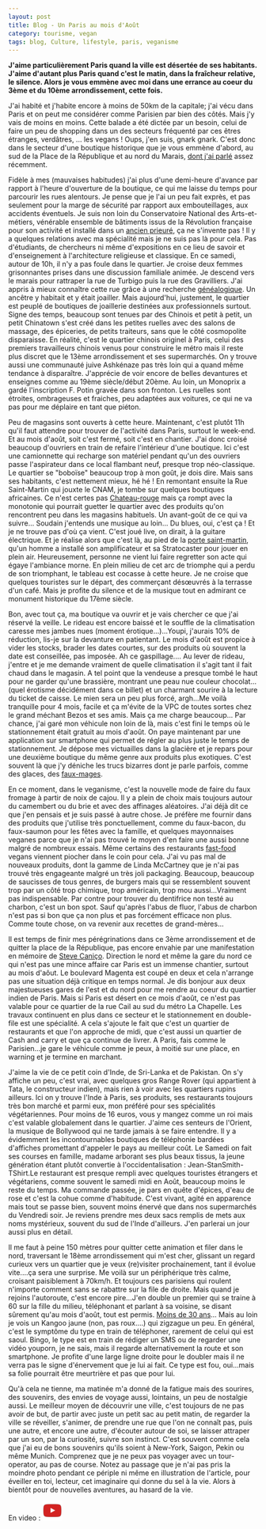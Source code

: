```yaml
---
layout: post
title: Blog - Un Paris au mois d'Août
category: tourisme, vegan
tags: blog, Culture, lifestyle, paris, veganisme
---
```

**J'aime particulièrement Paris quand la ville est désertée de ses habitants. J'aime d'autant plus Paris quand c'est le matin, dans la fraîcheur relative, le silence. Alors je vous emmène avec moi dans une errance au coeur du 3ème et du 10ème arrondissement, cette fois.**

J'ai habité et j'habite encore à moins de 50km de la capitale; j'ai vécu dans Paris et on peut me considérer comme Parisien par bien des côtés. Mais j'y vais de moins en moins. Cette balade a été dictée par un besoin, celui de faire un peu de shopping dans un des secteurs fréquenté par ces êtres étranges, verdâtres, ... les vegans ! Oups, j'en suis, gnark gnark. C'est donc dans le secteur d'une boutique historique que je vous emmène d'abord, au sud de la Place de la République et au nord du Marais, <a href="https://cheziceman.wordpress.com/2019/07/27/reflexion-patrimoine-architectural/">dont j'ai parlé</a> assez récemment. 

Fidèle à mes (mauvaises habitudes) j'ai plus d'une demi-heure d'avance par rapport à l'heure d'ouverture de la boutique, ce qui me laisse du temps pour parcourir les rues alentours. Je pense que je l'ai un peu fait exprès, et pas seulement pour la marge de sécurité par rapport aux embouteillages, aux accidents éventuels. Je suis non loin du Conservatoire National des Arts-et-métiers, vénérable ensemble de bâtiments issus de la Révolution française pour son activité et installé dans un <a href="https://fr.wikipedia.org/wiki/Prieuré_Saint-Martin-des-Champs">ancien prieuré</a>, ça ne s'invente pas ! Il y a quelques relations avec ma spécialité mais je ne suis pas là pour cela. Pas d'étudiants, de chercheurs ni même d'expositions en ce lieu de savoir et d'enseignement à l'architecture religieuse et classique. En ce samedi, autour de 10h, il n'y a pas foule dans le quartier. Je croise deux femmes grisonnantes prises dans une discussion familiale animée. Je descend vers le marais pour rattraper la rue de Turbigo puis la rue des Gravilliers. J'ai appris à mieux connaître cette rue grâce à une recherche <a href="https://cheziceman.wordpress.com/2018/09/15/blog-voyage-en-genealogie/">généalogique</a>. Un ancêtre y habitait et y était joailler. Mais aujourd'hui, justement, le quartier est peuplé de boutiques de joaillerie destinées aux professionnels surtout. Signe des temps, beaucoup sont tenues par des Chinois et petit à petit, un petit Chinatown s'est créé dans les petites ruelles avec des salons de massage, des épiceries, de petits traiteurs, sans que le côté cosmopolite disparaisse. En réalité, c'est le quartier chinois originel à Paris, celui des premiers travailleurs chinois venus pour construire le métro mais il reste plus discret que le 13ème arrondissement et ses supermarchés. On y trouve aussi une communauté juive Ashkénaze pas très loin qui a quand même tendance à disparaître. J'apprécie de voir encore de belles devantures et enseignes comme au 19ème siècle/début 20ème. Au loin, un Monoprix a gardé l'inscription F. Potin gravée dans son fronton. Les ruelles sont étroites, ombrageuses et fraiches, peu adaptées aux voitures, ce qui ne va pas pour me déplaire en tant que piéton. 

Peu de magasins sont ouverts à cette heure. Maintenant, c'est plutôt 11h qu'il faut attendre pour trouver de l'activité dans Paris, surtout le week-end. Et au mois d'août, soit c'est fermé, soit c'est en chantier. J'ai donc croisé beaucoup d'ouvriers en train de refaire l'intérieur d'une boutique. Ici c'est une camionnette qui recharge son matériel pendant qu'un des ouvriers passe l'aspirateur dans ce local flambant neuf, presque trop néo-classique. Le quartier se "boboïse" beaucoup trop à mon goût, je dois dire. Mais sans ses habitants, c'est nettement mieux, hé hé ! En remontant ensuite la Rue Saint-Martin qui jouxte le CNAM, je tombe sur quelques boutiques africaines. Ce n'est certes pas <a href="https://fr.wikipedia.org/wiki/Château_Rouge_(quartier_de_Paris)">Chateau-rouge</a> mais ça rompt avec la monotonie qui pourrait guetter le quartier avec des produits qu'on rencontrent peu dans les magasins habituels. Un avant-goût de ce qui va suivre... Soudain j'entends une musique au loin... Du blues, oui, c'est ça ! Et je ne trouve pas d'où ça vient. C'est joué live, on dirait, à la guitare électrique. Et je réalise alors que c'est là, au pied de la <a href="https://fr.wikipedia.org/wiki/Porte_Saint-Martin">porte saint-martin</a>, qu'un homme a installé son amplificateur et sa Stratocaster pour jouer en plein air. Heureusement, personne ne vient lui faire regretter son acte qui égaye l'ambiance morne. En plein milieu de cet arc de triomphe qui a perdu de son triomphant, le tableau est cocasse à cette heure. Je ne croise que quelques touristes sur le départ, des commerçant désœuvrés à la terrasse d'un café. Mais je profite du silence et de la musique tout en admirant ce monument historique du 17ème siècle. 

Bon, avec tout ça, ma boutique va ouvrir et je vais chercher ce que j'ai réservé la veille. Le rideau est encore baissé et le souffle de la climatisation caresse mes jambes nues (moment érotique...)...Youpi, j'aurais 10% de réduction, lis-je sur la devanture en patientant. Le mois d'août est propice à vider les stocks, brader les dates courtes, sur des produits où souvent la date est conseillée, pas imposée. Ah ce gaspillage.... Au lever de rideau, j'entre et je me demande vraiment de quelle climatisation il s'agit tant il fait chaud dans le magasin. A tel point que la vendeuse a presque tombé le haut pour ne garder qu'une brassière, montrant une peau nue couleur chocolat... (quel érotisme décidément dans ce billet) et un charmant sourire à la lecture du ticket de caisse. Le mien sera un peu plus forcé, argh...Me voilà tranquille pour 4 mois, facile et ça m'évite de la VPC de toutes sortes chez le grand méchant Bezos et ses amis. Mais ça me charge beaucoup... Par chance, j'ai garé mon véhicule non loin de là, mais c'est fini le temps où le stationnement était gratuit au mois d'août. On paye maintenant par une application sur smartphone qui permet de régler au plus juste le temps de stationnement. Je dépose mes victuailles dans la glacière et je repars pour une deuxième boutique du même genre aux produits plus exotiques. C'est souvent là que j'y déniche les trucs bizarres dont je parle parfois, comme des glaces, des <a href="https://cheziceman.wordpress.com/2017/11/06/vegetarisme-au-quotidien-le-fromage-vegan-de-la-petite-frawmagerie/">faux-mages</a>. 

En ce moment, dans le veganisme, c'est la nouvelle mode de faire du faux fromage à partir de noix de cajou. Il y a plein de choix mais toujours autour du camembert ou du brie et avec des affinages aléatoires. J'ai déjà dit ce que j'en pensais et je suis passé à autre chose. Je préfère me fournir dans des produits que j'utilise très ponctuellement, comme du faux-bacon, du faux-saumon pour les fêtes avec la famille, et quelques mayonnaises veganes parce que je n'ai pas trouvé le moyen d'en faire une aussi bonne malgré de nombreux essais. Même certains des restaurants <a href="https://cheziceman.wordpress.com/2018/09/07/veganisme-au-quotidien-hank-burger-vs-east-side-burgers-le-match-parisien/">fast-food</a> vegans viennent piocher dans le coin pour cela. J'ai vu pas mal de nouveaux produits, dont la gamme de Linda McCartney que je n'ai pas trouvé très engageante malgré un très joli packaging. Beaucoup, beaucoup de saucisses de tous genres, de burgers mais qui se ressemblent souvent trop par un côté trop chimique, trop américain, trop mou aussi...Vraiment pas indispensable. Par contre pour trouver du dentifrice non testé au charbon, c'est un bon spot. Sauf qu'après l'abus de fluor, l'abus de charbon n'est pas si bon que ça non plus et pas forcément efficace non plus. Comme toute chose, on va revenir aux recettes de grand-mères...

Il est temps de finir mes pérégrinations dans ce 3ème arrondissement et de quitter la place de la République, pas encore envahie par une manifestation en mémoire de <a href="https://fr.wikipedia.org/wiki/Affaire_Steve_Maia_Caniço">Steve Caniço</a>. Direction le nord et même la gare du nord ce qui n'est pas une mince affaire car Paris est un immense chantier, surtout au mois d'aôut. Le boulevard Magenta est coupé en deux et cela n'arrange pas une situation déjà critique en temps normal. Je dis bonjour aux deux majestueuses gares de l'est et du nord pour me rendre au coeur du quartier indien de Paris. Mais si Paris est désert en ce mois d'août, ce n'est pas valable pour ce quartier de la rue Cail au sud du métro La Chapelle. Les travaux continuent en plus dans ce secteur et le stationnement en double-file est une spécialité. A cela s'ajoute le fait que c'est un quartier de restaurants et que l'on approche de midi, que c'est aussi un quartier de Cash and carry et que ça continue de livrer. A Paris, fais comme le Parisien...je gare le véhicule comme je peux, à moitié sur une place, en warning et je termine en marchant. 

J'aime la vie de ce petit coin d'Inde, de Sri-Lanka et de Pakistan. On s'y affiche un peu, c'est vrai, avec quelques gros Range Rover (qui appartient à Tata, le constructeur indien), mais rien à voir avec les quartiers rupins ailleurs. Ici on y trouve l'Inde à Paris, ses produits, ses restaurants toujours très bon marché et parmi eux, mon préféré pour ses spécialités végétariennes. Pour moins de 16 euros, vous y mangez comme un roi mais c'est valable globalement dans le quartier. J'aime ces senteurs de l'Orient, la musique de Bollywood qui ne tarde jamais à se faire entendre. Il y a évidemment les incontournables boutiques de téléphonie bardées d'affiches promettant d'appeler le pays au meilleur coût. Le Samedi on fait ses courses en famille, madame arborant ses plus beaux tissus, la jeune génération étant plutôt convertie à l'occidentalisation : Jean-StanSmith-TShirt.Le restaurant est presque rempli avec quelques touristes étrangers et végétariens, comme souvent le samedi midi en Août, beaucoup moins le reste du temps. Ma commande passée, je pars en quête d'épices, d'eau de rose et c'est la cohue comme d'habitude. C'est vivant, agité en apparence mais tout se passe bien, souvent moins énervé que dans nos supermarchés du Vendredi soir. Je reviens prendre mes deux sacs remplis de mets aux noms mystérieux, souvent du sud de l'Inde d'ailleurs. J'en parlerai un jour aussi plus en détail.

Il me faut à peine 150 mètres pour quitter cette animation et filer dans le nord, traversant le 18ème arrondissement qui m'est cher, glissant un regard curieux vers un quartier que je veux (re)visiter prochainement, tant il évolue vite....ça sera une surprise. Me voilà sur un périphérique très calme, croisant paisiblement à 70km/h. Et toujours ces parisiens qui roulent n'importe comment sans se rabattre sur la file de droite. Mais quand je rejoins l'autoroute, c'est encore pire...J'en double un premier qui se traine à 60 sur la fille du milieu, téléphonant et parlant à sa voisine, se disant sûrement qu'au mois d'août, tout est permis. <a href="https://www.francetvinfo.fr/societe/securite-routiere/securite-routiere-75-des-jeunes-reconnaissent-utiliser-leur-telephone-portable-en-conduisant_3554165.html">Moins de 30 ans</a>... Mais au loin je vois un Kangoo jaune (non, pas roux....) qui zigzague un peu. En général, c'est le symptôme du type en train de téléphoner, rarement de celui qui est saoul. Bingo, le type est en train de rédiger un SMS ou de regarder une vidéo youporn, je ne sais, mais il regarde alternativement la route et son smartphone. Je profite d'une large ligne droite pour le doubler mais il ne verra pas le signe d'énervement que je lui ai fait. Ce type est fou, oui...mais sa folie pourrait être meurtrière et pas que pour lui. 

Qu'à cela ne tienne, ma matinée m'a donné de la fatigue mais des sourires, des souvenirs, des envies de voyage aussi, lointains, un peu de nostalgie aussi. Le meilleur moyen de découvrir une ville, c'est toujours de ne pas avoir de but, de partir avec juste un petit sac au petit matin, de regarder la ville se réveiller, s'animer, de prendre une rue que l'on ne connaît pas, puis une autre, et encore une autre, d'écouter autour de soi, se laisser attraper par un son, par la curiosité, suivre son instinct. C'est souvent comme cela que j'ai eu de bons souvenirs qu'ils soient à New-York, Saigon, Pekin ou même Munich. Comprenez que je ne peux pas voyager avec un tour-operator, au pas de course. Notez au passage que je n'ai pas pris la moindre photo pendant ce périple ni même en illustration de l'article, pour éveiller en toi, lecteur, cet imaginaire qui donne du sel à la vie. Alors à bientôt pour de nouvelles aventures, au hasard de la vie. 

En video : [![video](/images/youtube.png)](https://www.youtube.com/watch?v=tmiI98EG1Fo)
